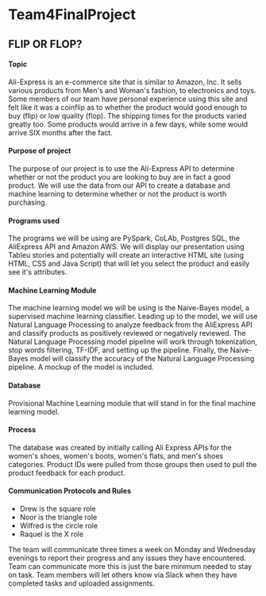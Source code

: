 # Team4FinalProject

## FLIP OR FLOP?

#### Topic

Ali-Express is an e-commerce site that is similar to Amazon, Inc. It sells various products from Men's and Woman's fashion, to electronics and toys.
Some members of our team have personal experience using this site and felt like it was a coinflip as to whether the product would good enough to buy
(flip) or low quality (flop).  The shipping times for the products varied greatly too.  Some products would arrive in a few days, while some would
arrive SIX months after the fact.


#### Purpose of project

The purpose of our project is to use the Ali-Express API  to determine whether or not the product you are looking to buy are in fact a good 
product.  We will use the data from our API to create a database and machine learning to determine whether or not the product is worth
purchasing.

#### Programs used

The programs we will be using are PySpark, CoLAb, Postgres SQL, the AliExpress API and Amazon AWS.  We will display our presentation using Tableu
stories and potentially will create an interactive HTML site (using HTML, CSS and Java Script) that will let you select the product and easily see
it's attributes.

#### Machine Learning Module

The machine learning model we will be using is the Naive-Bayes model, a supervised machine learning classifier. Leading up to the model, we will use Natural Language Processing to analyze feedback from the AliExpress API and classify products as positively reviewed or negatively reviewed. The Natural Language Processing model pipeline will work through tokenization, stop words filtering, TF-IDF, and setting up the pipeline. Finally, the Naive-Bayes model will classify the accuracy of the Natural Language Processing pipeline. A mockup of the model is included. 

#### Database

Provisional Machine Learning module that will stand in for the final machine learning model.

#### Process
The database was created by initially calling Ali Express APIs for the women's shoes, women's boots, women's flats, and men's shoes categories. Product IDs were pulled from those groups then used to pull the product feedback for each product. 

#### Communication Protocols and Rules

- Drew is the square role
- Noor is the triangle role
- Wilfred is the circle role
- Raquel is the X role

The team will communicate three times a week on Monday and Wednesday evenings to report their progress and any issues they have encountered.  Team can communicate more this is just the bare minimum needed to stay on task.  Team members will let others know via Slack when they have completed tasks and uploaded assignments.  
